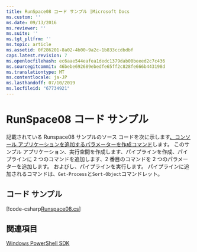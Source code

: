 ```yaml
---
title: RunSpace08 コード サンプル |Microsoft Docs
ms.custom: ''
ms.date: 09/13/2016
ms.reviewer: ''
ms.suite: ''
ms.tgt_pltfrm: ''
ms.topic: article
ms.assetid: 0f286201-8a02-4b00-9a2c-1b833ccdbdbf
caps.latest.revision: 7
ms.openlocfilehash: ec6aae544eafea1dedc1379dab00beeed2c7c436
ms.sourcegitcommit: 46bebe692689ebedfe65ff2c828fe666b443198d
ms.translationtype: MT
ms.contentlocale: ja-JP
ms.lasthandoff: 07/10/2019
ms.locfileid: "67734921"
---
```

# <a name="runspace08-code-sample"></a>RunSpace08 コード サンプル

記載されている Runspace08 サンプルのソース コードを次に示します[、コンソール アプリケーションを追加するパラメーターを作成コマンド](https://msdn.microsoft.com/en-us/848b2b46-60f1-4a86-b448-cfc7c0cccfba)します。 このサンプル アプリケーション、実行空間を作成します、パイプラインを作成、パイプラインに 2 つのコマンドを追加します、2 番目のコマンドを 2 つのパラメーターを追加します。 およびし、パイプラインを実行します。 パイプラインに追加されるコマンドは、`Get-Process`と`Sort-Object`コマンドレット。

## <a name="code-sample"></a>コード サンプル

[!code-csharp[Runspace08.cs](../../powershell-sdk-samples/SDK-2.0/csharp/Runspace08/Runspace08.cs#L11-L86 "Runspace08.cs")]

## <a name="see-also"></a>関連項目

[Windows PowerShell SDK](../windows-powershell-reference.md)